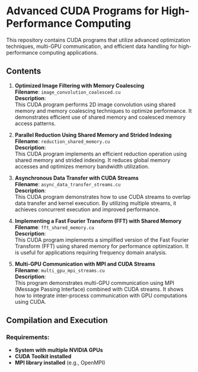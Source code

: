   # Advanced CUDA Programs for High-Performance Computing

This repository contains CUDA programs that utilize advanced optimization techniques, multi-GPU communication, and efficient data handling for high-performance computing applications.

## Contents

1. **Optimized Image Filtering with Memory Coalescing**  
   **Filename**: `image_convolution_coalesced.cu`  
   **Description**:  
   This CUDA program performs 2D image convolution using shared memory and memory coalescing techniques to optimize performance. It demonstrates efficient use of shared memory and coalesced memory access patterns.

2. **Parallel Reduction Using Shared Memory and Strided Indexing**  
   **Filename**: `reduction_shared_memory.cu`  
   **Description**:  
   This CUDA program implements an efficient reduction operation using shared memory and strided indexing. It reduces global memory accesses and optimizes memory bandwidth utilization.

3. **Asynchronous Data Transfer with CUDA Streams**  
   **Filename**: `async_data_transfer_streams.cu`  
   **Description**:  
   This CUDA program demonstrates how to use CUDA streams to overlap data transfer and kernel execution. By utilizing multiple streams, it achieves concurrent execution and improved performance.

4. **Implementing a Fast Fourier Transform (FFT) with Shared Memory**  
   **Filename**: `fft_shared_memory.cu`  
   **Description**:  
   This CUDA program implements a simplified version of the Fast Fourier Transform (FFT) using shared memory for performance optimization. It is useful for applications requiring frequency domain analysis.

5. **Multi-GPU Communication with MPI and CUDA Streams**  
   **Filename**: `multi_gpu_mpi_streams.cu`  
   **Description**:  
   This program demonstrates multi-GPU communication using MPI (Message Passing Interface) combined with CUDA streams. It shows how to integrate inter-process communication with GPU computations using CUDA.

## Compilation and Execution

### Requirements:
- **System with multiple NVIDIA GPUs**
- **CUDA Toolkit installed**
- **MPI library installed** (e.g., OpenMPI)

